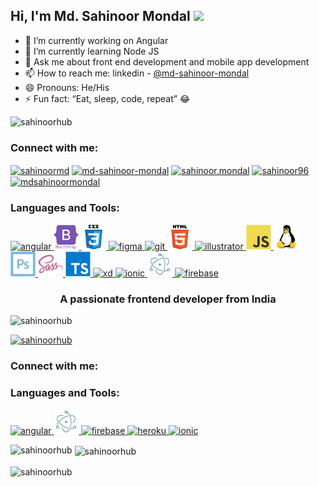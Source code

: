 ## Hi, I'm Md. Sahinoor Mondal  <img src="https://raw.githubusercontent.com/MartinHeinz/MartinHeinz/master/wave.gif" width="30px">


<!-- ![](https://komarev.com/ghpvc/?username=SahinoorHUB&color=brightgreen&style=plastic&label=Views) -->

- 🔭 I’m currently working on Angular
- 🌱 I’m currently learning Node JS
- 💬 Ask me about front end development and mobile app development
- 📫 How to reach me: linkedin - [@md-sahinoor-mondal](https://www.linkedin.com/in/md-sahinoor-mondal/)
- 😄 Pronouns: He/His
- ⚡ Fun fact: “Eat, sleep, code, repeat” 😂

<!-- Actual text -->
<!-- You can find me on [![Twitter][1.1]][1], [![github][6.1]][2] -->
<!-- Icons -->
<!-- [1.1]: http://i.imgur.com/wWzX9uB.png  -->
<!-- [6.1]: http://i.imgur.com/9I6NRUm.png -->
<!-- Links to your social media accounts -->
<!-- [1]: https://twitter.com/SahinoorMd -->
<!-- [2]: https://github.com/SahinoorHUB -->
<p align="left"> <img src="https://komarev.com/ghpvc/?username=sahinoorhub&label=Profile%20views&color=0e75b6&style=flat" alt="sahinoorhub" /> </p>

<!-- <p align="left"> <a href="https://github.com/ryo-ma/github-profile-trophy"><img src="https://github-profile-trophy.vercel.app/?username=sahinoorhub" alt="sahinoorhub" /></a> </p> -->

<!-- <p align="left"> <a href="https://twitter.com/sahinoormd" target="blank"><img src="https://img.shields.io/twitter/follow/sahinoormd?logo=twitter&style=for-the-badge" alt="sahinoormd" /></a> </p> -->

<h3 align="left">Connect with me:</h3>
<p align="left">
<a href="https://twitter.com/sahinoormd" target="blank"><img align="center" src="https://raw.githubusercontent.com/rahuldkjain/github-profile-readme-generator/master/src/images/icons/Social/twitter.svg" alt="sahinoormd" height="30" width="40" /></a>
<a href="https://linkedin.com/in/md-sahinoor-mondal" target="blank"><img align="center" src="https://raw.githubusercontent.com/rahuldkjain/github-profile-readme-generator/master/src/images/icons/Social/linked-in-alt.svg" alt="md-sahinoor-mondal" height="30" width="40" /></a>
<a href="https://fb.com/sahinoor.mondal" target="blank"><img align="center" src="https://raw.githubusercontent.com/rahuldkjain/github-profile-readme-generator/master/src/images/icons/Social/facebook.svg" alt="sahinoor.mondal" height="30" width="40" /></a>
<a href="https://instagram.com/sahinoor96" target="blank"><img align="center" src="https://raw.githubusercontent.com/rahuldkjain/github-profile-readme-generator/master/src/images/icons/Social/instagram.svg" alt="sahinoor96" height="30" width="40" /></a>
<a href="https://www.behance.net/mdsahinoormondal" target="blank"><img align="center" src="https://raw.githubusercontent.com/rahuldkjain/github-profile-readme-generator/master/src/images/icons/Social/behance.svg" alt="mdsahinoormondal" height="30" width="40" /></a>
<!-- <a href="https://www.youtube.com/c/noorhub" target="blank"><img align="center" src="https://raw.githubusercontent.com/rahuldkjain/github-profile-readme-generator/master/src/images/icons/Social/youtube.svg" alt="noorhub" height="30" width="40" /></a> -->
</p>

<h3 align="left">Languages and Tools:</h3>
<p align="left"> <a href="https://angular.io" target="_blank"> <img src="https://angular.io/assets/images/logos/angular/angular.svg" alt="angular" width="40" height="40"/> </a> <a href="https://getbootstrap.com" target="_blank"> <img src="https://raw.githubusercontent.com/devicons/devicon/master/icons/bootstrap/bootstrap-plain-wordmark.svg" alt="bootstrap" width="40" height="40"/> </a> <a href="https://www.w3schools.com/css/" target="_blank"> <img src="https://raw.githubusercontent.com/devicons/devicon/master/icons/css3/css3-original-wordmark.svg" alt="css3" width="40" height="40"/> </a> <a href="https://www.figma.com/" target="_blank"> <img src="https://www.vectorlogo.zone/logos/figma/figma-icon.svg" alt="figma" width="40" height="40"/> </a> <a href="https://git-scm.com/" target="_blank"> <img src="https://www.vectorlogo.zone/logos/git-scm/git-scm-icon.svg" alt="git" width="40" height="40"/> </a> <a href="https://www.w3.org/html/" target="_blank"> <img src="https://raw.githubusercontent.com/devicons/devicon/master/icons/html5/html5-original-wordmark.svg" alt="html5" width="40" height="40"/> </a> <a href="https://www.adobe.com/in/products/illustrator.html" target="_blank"> <img src="https://www.vectorlogo.zone/logos/adobe_illustrator/adobe_illustrator-icon.svg" alt="illustrator" width="40" height="40"/> </a> <a href="https://developer.mozilla.org/en-US/docs/Web/JavaScript" target="_blank"> <img src="https://raw.githubusercontent.com/devicons/devicon/master/icons/javascript/javascript-original.svg" alt="javascript" width="40" height="40"/> </a> <a href="https://www.linux.org/" target="_blank"> <img src="https://raw.githubusercontent.com/devicons/devicon/master/icons/linux/linux-original.svg" alt="linux" width="40" height="40"/> </a> <a href="https://www.photoshop.com/en" target="_blank"> <img src="https://raw.githubusercontent.com/devicons/devicon/master/icons/photoshop/photoshop-line.svg" alt="photoshop" width="40" height="40"/> </a> <a href="https://sass-lang.com" target="_blank"> <img src="https://raw.githubusercontent.com/devicons/devicon/master/icons/sass/sass-original.svg" alt="sass" width="40" height="40"/> </a> <a href="https://www.typescriptlang.org/" target="_blank"> <img src="https://raw.githubusercontent.com/devicons/devicon/master/icons/typescript/typescript-original.svg" alt="typescript" width="40" height="40"/> </a> <a href="https://www.adobe.com/products/xd.html" target="_blank"> <img src="https://cdn.worldvectorlogo.com/logos/adobe-xd.svg" alt="xd" width="40" height="40"/> </a> 
<a href="https://ionicframework.com" target="_blank" rel="noreferrer"> <img src="https://upload.wikimedia.org/wikipedia/commons/d/d1/Ionic_Logo.svg" alt="ionic" width="40" height="40"/> </a> <a href="https://www.electronjs.org" target="_blank" rel="noreferrer"> <img src="https://raw.githubusercontent.com/devicons/devicon/master/icons/electron/electron-original.svg" alt="electron" width="40" height="40"/> </a> <a href="https://firebase.google.com/" target="_blank" rel="noreferrer"> <img src="https://www.vectorlogo.zone/logos/firebase/firebase-icon.svg" alt="firebase" width="40" height="40"/> </a>    </p>

<!-- <p><img align="left" src="https://github-readme-stats.vercel.app/api/top-langs?username=sahinoorhub&show_icons=true&locale=en&layout=compact" alt="sahinoorhub" /></p> -->

<!-- <p>&nbsp;<img align="center" src="https://github-readme-stats.vercel.app/api?username=sahinoorhub&show_icons=true&locale=en" alt="sahinoorhub" /></p> -->

<!-- <p><img align="center" src="https://github-readme-streak-stats.herokuapp.com/?user=sahinoorhub&" alt="sahinoorhub" /></p> -->

<h3 align="center">A passionate frontend developer from India</h3>

<p align="left"> <img src="https://komarev.com/ghpvc/?username=sahinoorhub&label=Profile%20views&color=0e75b6&style=flat" alt="sahinoorhub" /> </p>

<p align="left"> <a href="https://github.com/ryo-ma/github-profile-trophy"><img src="https://github-profile-trophy.vercel.app/?username=sahinoorhub" alt="sahinoorhub" /></a> </p>

<h3 align="left">Connect with me:</h3>
<p align="left">
</p>

<h3 align="left">Languages and Tools:</h3>
<p align="left"> <a href="https://angular.io" target="_blank" rel="noreferrer"> <img src="https://angular.io/assets/images/logos/angular/angular.svg" alt="angular" width="40" height="40"/> </a> <a href="https://www.electronjs.org" target="_blank" rel="noreferrer"> <img src="https://raw.githubusercontent.com/devicons/devicon/master/icons/electron/electron-original.svg" alt="electron" width="40" height="40"/> </a> <a href="https://firebase.google.com/" target="_blank" rel="noreferrer"> <img src="https://www.vectorlogo.zone/logos/firebase/firebase-icon.svg" alt="firebase" width="40" height="40"/> </a> <a href="https://heroku.com" target="_blank" rel="noreferrer"> <img src="https://www.vectorlogo.zone/logos/heroku/heroku-icon.svg" alt="heroku" width="40" height="40"/> </a> <a href="https://ionicframework.com" target="_blank" rel="noreferrer"> <img src="https://upload.wikimedia.org/wikipedia/commons/d/d1/Ionic_Logo.svg" alt="ionic" width="40" height="40"/> </a> </p>

<p><img align="left" src="https://github-readme-stats.vercel.app/api/top-langs?username=sahinoorhub&show_icons=true&locale=en&layout=compact" alt="sahinoorhub" /></p>

<p>&nbsp;<img align="center" src="https://github-readme-stats.vercel.app/api?username=sahinoorhub&show_icons=true&locale=en" alt="sahinoorhub" /></p>

<p><img align="center" src="https://github-readme-streak-stats.herokuapp.com/?user=sahinoorhub&" alt="sahinoorhub" /></p>
